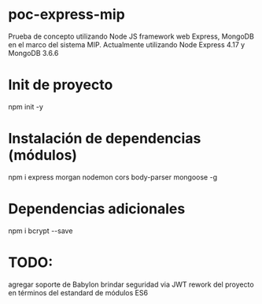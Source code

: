 # poc-express-mip
Prueba de concepto utilizando Node JS framework web Express, MongoDB en el marco del sistema MIP.
Actualmente utilizando Node Express 4.17 y MongoDB 3.6.6

# Init de proyecto
npm init -y

# Instalación de dependencias (módulos)
npm i express morgan nodemon cors body-parser mongoose -g 

# Dependencias adicionales
npm i bcrypt --save

# TODO:
agregar soporte de Babylon
brindar seguridad via JWT
rework del proyecto en términos del estandard de módulos ES6


